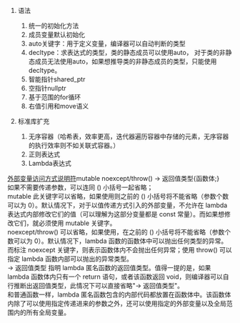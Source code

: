 1. 语法
    
    1. 统一的初始化方法
    2. 成员变量默认初始化
    3. auto关键字：用于定义变量，编译器可以自动判断的类型
    4. decltype：求表达式的类型，类的静态成员可以使用auto， 对于类的非静态成员无法使用auto，如果想推导类的非静态成员的类型，只能使用decltype。
    5. 智能指针shared_ptr
    6. 空指针nullptr
    7. 基于范围的for循环
    8. 右值引用和move语义
2. 标准库扩充
    
    1. 无序容器（哈希表，效率更高，迭代器遍历容器中存储的元素，无序容器的执行效率则不如关联式容器。）
    2. 正则表达式
    3. Lambda表达式

[外部变量访问方式说明符](参数)mutable noexcept/throw() -> 返回值类型{函数体;}  
如果不需要传递参数，可以连同 () 小括号一起省略；  
mutable 此关键字可以省略，如果使用则之前的 () 小括号将不能省略（参数个数可以为 0）。默认情况下，对于以值传递方式引入的外部变量，不允许在 lambda 表达式内部修改它们的值（可以理解为这部分变量都是 const 常量）。而如果想修改它们，就必须使用 mutable 关键字。  
noexcept/throw() 可以省略，如果使用，在之前的 () 小括号将不能省略（参数个数可以为 0）。默认情况下，lambda 函数的函数体中可以抛出任何类型的异常。而标注 noexcept 关键字，则表示函数体内不会抛出任何异常；使用 throw() 可以指定 lambda 函数内部可以抛出的异常类型。  
-> 返回值类型 指明 lambda 匿名函数的返回值类型。值得一提的是，如果 lambda 函数体内只有一个 return 语句，或者该函数返回 void，则编译器可以自行推断出返回值类型，此情况下可以直接省略"-> 返回值类型"。  
和普通函数一样，lambda 匿名函数包含的内部代码都放置在函数体中。该函数体内除了可以使用指定传递进来的参数之外，还可以使用指定的外部变量以及全局范围内的所有全局变量。